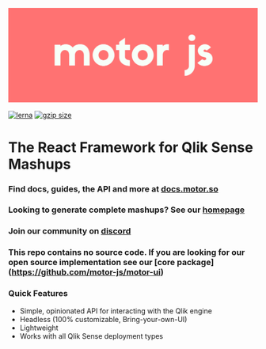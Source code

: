 ![Motor Logo](./motor_red.png)

[![lerna](https://img.shields.io/badge/maintained%20with-lerna-cc00ff.svg)](https://lerna.js.org/)
 <a href="https://bundlephobia.com/result?p=@motor-js/engine" title="Motor.js latest minified+gzip size"><img src="https://badgen.net/bundlephobia/minzip/@motor-js/engine" alt="gzip size"></a>

 
# The React Framework for Qlik Sense Mashups

### Find docs, guides, the API and more at  [docs.motor.so](https://docs.motor.so)

### Looking to generate complete mashups? See our [homepage](https://motor.so)

### Join our community on [discord](https://discord.com/invite/jmjx78N59b)

### This repo contains no source code. If you are looking for our open source implementation see our [core package] (https://github.com/motor-js/motor-ui)

### Quick Features

- Simple, opinionated API for interacting with the Qlik engine
- Headless (100% customizable, Bring-your-own-UI)
- Lightweight
- Works with all Qlik Sense deployment types

